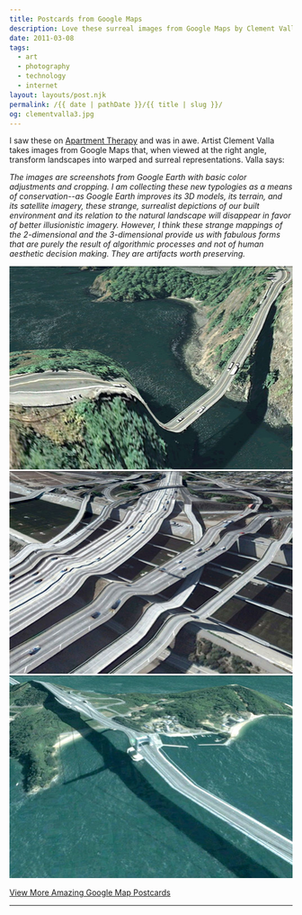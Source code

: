 ```yaml
---
title: Postcards from Google Maps
description: Love these surreal images from Google Maps by Clement Valla.
date: 2011-03-08
tags: 
  - art
  - photography
  - technology
  - internet
layout: layouts/post.njk
permalink: /{{ date | pathDate }}/{{ title | slug }}/
og: clementvalla3.jpg
---
```


I saw these on [Apartment Therapy](http://apartmenttherapy.com) and was in awe. Artist Clement Valla takes images from Google Maps that, when viewed at the right angle, transform landscapes into warped and surreal representations. Valla says:

_The images are screenshots from Google Earth with basic color adjustments and cropping. I am collecting these new typologies as a means of conservation--as Google Earth improves its 3D models, its terrain, and its satellite imagery, these strange, surrealist depictions of our built environment and its relation to the natural landscape will disappear in favor of better illusionistic imagery. However, I think these strange mappings of the 2-dimensional and the 3-dimensional provide us with fabulous forms that are purely the result of algorithmic processes and not of human aesthetic decision making. They are artifacts worth preserving._

![](/img/clementvalla1.jpg)![](/img/clementvalla2.jpg)![](/img/clementvalla3.jpg)

<p class="learn-more">
  <a href="http://clementvalla.com/index.php?/work/bridges/">View More Amazing Google Map Postcards</a>
</p>

---
